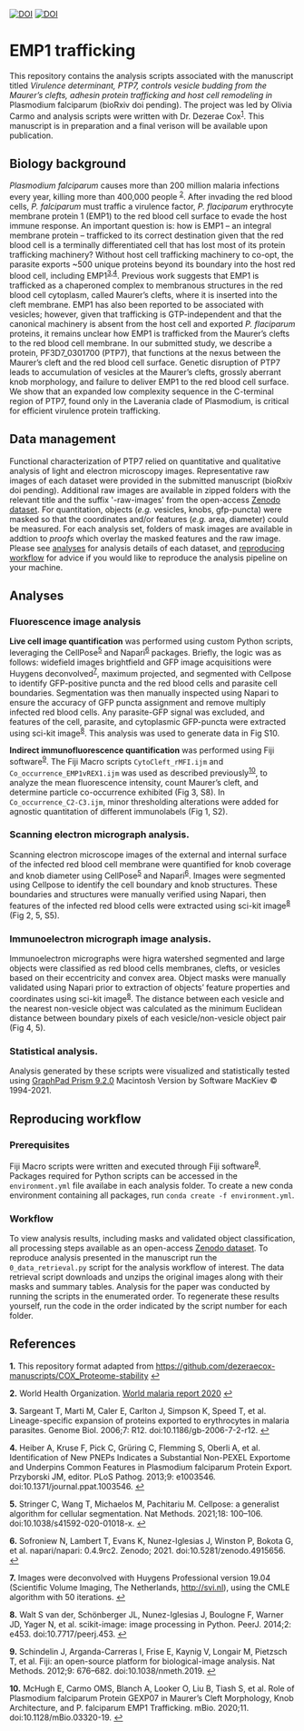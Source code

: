 [![DOI](https://sandbox.zenodo.org/badge/DOI/10.5072/zenodo.888182.svg)](https://sandbox.zenodo.org/record/888182) [![DOI](https://sandbox.zenodo.org/badge/DOI/10.5072/zenodo.888160.svg)](https://sandbox.zenodo.org/record/888160)

# EMP1 trafficking 
This repository contains the analysis scripts associated with the manuscript titled *Virulence determinant, PTP7, controls vesicle budding from the Maurer’s clefts, adhesin protein trafficking and host cell remodeling in* Plasmodium falciparum (bioRxiv doi pending). The project was led by Olivia Carmo and analysis scripts were written with Dr. Dezerae Cox<sup id="a1">[1](#f1)</sup>. This manuscript is in preparation and a final verison will be available upon publication. 

## Biology background
*Plasmodium falciparum* causes more than 200 million malaria infections every year, killing more than 400,000 people <sup id="a2">[2](#f2)</sup>. After invading the red blood cells, *P. falciparum* must traffic a virulence factor, *P. flaciparum* erythrocyte membrane protein 1 (EMP1) to the red blood cell surface to evade the host immune response. An important question is: how is EMP1 – an integral membrane protein – trafficked to its correct destination given that the red blood cell is a terminally differentiated cell that has lost most of its protein trafficking machinery? 
Without host cell trafficking machinery to co-opt, the parasite exports ~500 unique proteins beyond its boundary into the host red blood cell, including EMP1<sup id="a3">[3](#f3),</sup><sup id="a4">[4](#f4)</sup>. Previous work suggests that EMP1 is trafficked as a chaperoned complex to membranous structures in the red blood cell cytoplasm, called Maurer’s clefts, where it is inserted into the cleft membrane. EMP1 has also been reported to be associated with vesicles; however, given that trafficking is GTP-independent and that the canonical machinery is absent from the host cell and exported *P. flaciparum* proteins, it remains unclear how EMP1 is trafficked from the Maurer’s clefts to the red blood cell membrane. 
In our submitted study, we describe a protein, PF3D7_0301700 (PTP7), that functions at the nexus between the Maurer’s cleft and the red blood cell surface. Genetic disruption of PTP7 leads to accumulation of vesicles at the Maurer’s clefts, grossly aberrant knob morphology, and failure to deliver EMP1 to the red blood cell surface.  We show that an expanded low complexity sequence in the C-terminal region of PTP7, found only in the Laverania clade of Plasmodium, is critical for efficient virulence protein trafficking.

## Data management
Functional characterization of PTP7 relied on quantitative and qualitative analysis of light and electron microscopy images. Representative raw images of each dataset were provided in the submitted manuscript (bioRxiv doi pending). Additional raw images are available in zipped folders with the relevant title and the suffix '-raw-images' from the open-access [Zenodo dataset](https://sandbox.zenodo.org/record/888160). For quantitation, objects (*e.g.* vesicles, knobs, gfp-puncta) were masked so that the coordinates and/or features (*e.g.* area, diameter) could be measured. For each analysis set, folders of mask images are available in addtion to *proofs* which overlay the masked features and the raw image. Please see [analyses](#f20) for analysis details of each dataset, and [reproducing workflow](#f21) for advice if you would like to reproduce the analysis pipeline on your machine.

## Analyses <b id="f20"></b>
### Fluorescence image analysis 
**Live cell image quantification** was performed using custom Python scripts, leveraging the CellPose<sup id="a5">[5](#f5)</sup> and Napari<sup id="a6">[6](#f6)</sup> packages. Briefly, the logic was as follows: widefield images brightfield and GFP image acquisitions were Huygens deconvolved<sup id="a7">[7](#f7)</sup>, maximum projected, and segmented with Cellpose to identify GFP-positive puncta and the red blood cells and parasite cell boundaries. Segmentation was then manually inspected using Napari to ensure the accuracy of GFP puncta assignment and remove multiply infected red blood cells. Any parasite-GFP signal was excluded, and features of the cell, parasite, and cytoplasmic GFP-puncta were extracted using sci-kit image<sup id="a8">[8](#f8)</sup>. This analysis was used to generate data in Fig S10.

**Indirect immunofluorescence quantification** was performed using Fiji software<sup id="a9">[9](#f9)</sup>. The Fiji Macro scripts ```CytoCleft_rMFI.ijm``` and ```Co_occurrence_EMP1vREX1.ijm``` was used as described previously<sup id="a10">[10](#f10)</sup>, to analyze the mean fluorescence intensity, count Maurer’s cleft, and determine particle co-occurrence exhibited (Fig 3, S8). In ```Co_occurrence_C2-C3.ijm```, minor thresholding alterations were added for agnostic quantitation of different immunolabels (Fig 1, S2).

### Scanning electron micrograph analysis. 
Scanning electron microscope images of the external and internal surface of the infected red blood cell membrane were quantified for knob coverage and knob diameter using CellPose<sup id="a5">[5](#f5)</sup> and Napari<sup id="a6">[6](#f6)</sup>. Images were segmented using Cellpose to identify the cell boundary and knob structures. These boundaries and structures were manually verified using Napari, then features of the infected red blood cells were extracted using sci-kit image<sup id="a8">[8](#f8)</sup> (Fig 2, 5, S5).

### Immunoelectron micrograph image analysis. 
Immunoelectron micrographs were higra watershed segmented and large objects were classified as red blood cells membranes, clefts, or vesicles based on their eccentricity and convex area. Object masks were manually validated using Napari prior to extraction of objects’ feature properties and coordinates using sci-kit image<sup id="a8">[8](#f8)</sup>. The distance between each vesicle and the nearest non-vesicle object was calculated as the minimum Euclidean distance between boundary pixels of each vesicle/non-vesicle object pair (Fig 4, 5).

### Statistical analysis.
Analysis generated by these scripts were visualized and statistically tested using [GraphPad Prism 9.2.0](https://www.graphpad.com/scientific-software/prism/) Macintosh Version by Software MacKiev © 1994-2021.

## Reproducing workflow <b id="f21"></b>
### Prerequisites
Fiji Macro scripts were written and executed through Fiji software<sup id="a9">[9](#f9)</sup>. Packages required for Python scripts can be accessed in the ```environment.yml``` file availabe in each analysis folder. To create a new conda environment containing all packages, run ```conda create -f environment.yml```. 

### Workflow
To view analysis results, including masks and validated object classification, all processing steps available as an open-access [Zenodo dataset](https://sandbox.zenodo.org/record/888160). To reproduce analysis presented in the manuscript run the ```0_data_retrieval.py``` script for the analysis workflow of interest. The data retrieval script downloads and unzips the original images along with their masks and summary tables. Analysis for the paper was conducted by running the scripts in the enumerated order. To regenerate these results yourself, run the code in the order indicated by the script number for each folder.

## References

<b id="f1">1.</b> This repository format adapted from https://github.com/dezeraecox-manuscripts/COX_Proteome-stability [↩](#a1)

<b id="f2">2.</b> World Health Organization. [World malaria report 2020](https://www.who.int/data/gho/publications/world-health-statistics) [↩](#a2)

<b id="f3">3.</b> Sargeant T, Marti M, Caler E, Carlton J, Simpson K, Speed T, et al. Lineage-specific expansion of proteins exported to erythrocytes in malaria parasites. Genome Biol. 2006;7: R12. doi:10.1186/gb-2006-7-2-r12. [↩](#a3)

<b id="f4">4.</b> Heiber A, Kruse F, Pick C, Grüring C, Flemming S, Oberli A, et al. Identification of New PNEPs Indicates a Substantial Non-PEXEL Exportome and Underpins Common Features in Plasmodium falciparum Protein Export. Przyborski JM, editor. PLoS Pathog. 2013;9: e1003546. doi:10.1371/journal.ppat.1003546. [↩](#a4)

<b id="f5">5.</b> Stringer C, Wang T, Michaelos M, Pachitariu M. Cellpose: a generalist algorithm for cellular segmentation. Nat Methods. 2021;18: 100–106. doi:10.1038/s41592-020-01018-x. [↩](#a5)

<b id="f6">6.</b> Sofroniew N, Lambert T, Evans K, Nunez-Iglesias J, Winston P, Bokota G, et al. napari/napari: 0.4.9rc2. Zenodo; 2021. doi:10.5281/zenodo.4915656. [↩](#a6)

<b id="f7">7.</b> Images were deconvolved with Huygens Professional version 19.04 (Scientific Volume Imaging, The Netherlands, http://svi.nl), using the CMLE algorithm with 50 iterations. [↩](#a7)

<b id="f8">8.</b> Walt S van der, Schönberger JL, Nunez-Iglesias J, Boulogne F, Warner JD, Yager N, et al. scikit-image: image processing in Python. PeerJ. 2014;2: e453. doi:10.7717/peerj.453. [↩](#a8)

<b id="f9">9.</b> Schindelin J, Arganda-Carreras I, Frise E, Kaynig V, Longair M, Pietzsch T, et al. Fiji: an open-source platform for biological-image analysis. Nat Methods. 2012;9: 676–682. doi:10.1038/nmeth.2019. [↩](#a9)

<b id="f10">10.</b> McHugh E, Carmo OMS, Blanch A, Looker O, Liu B, Tiash S, et al. Role of Plasmodium falciparum Protein GEXP07 in Maurer’s Cleft Morphology, Knob Architecture, and P. falciparum EMP1 Trafficking. mBio. 2020;11. doi:10.1128/mBio.03320-19. [↩](#a10)